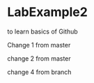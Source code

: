 # LabExample2
to learn basics of Github

Change 1 from master

change 2 from master

change 4 from branch
